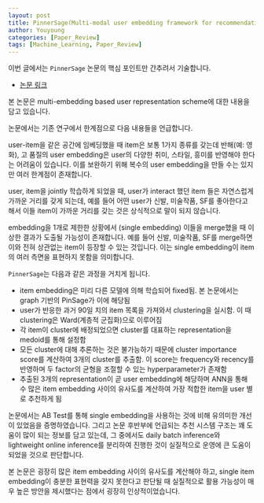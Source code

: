 ```yaml
---
layout: post
title: PinnerSage(Multi-modal user embedding framework for recommendations at pinterest) 요약 설명
author: Youyoung
categories: [Paper_Review]
tags: [Machine_Learning, Paper_Review]
---
```


이번 글에서는 `PinnerSage` 논문의 핵심 포인트만 간추려서 기술합니다.  

- [논문 링크](https://arxiv.org/abs/2007.03634)  

본 논문은 multi-embedding based user representation scheme에 대한 내용을 담고 있습니다.  

논문에서는 기존 연구에서 한계점으로 다음 내용들을 언급합니다.  

user-item을 같은 공간에 임베딩했을 때 item은 보통 1가지 종류를 갖는데 반해(예: 영화), 고 품질의 user embedding은 user의 다양한 취미, 스타일, 흥미를 반영해야 한다는 어려움이 있습니다. 이를 보완하기 위해 복수의 user embedding을 만들 수는 있지만 여러 한계점이 존재합니다.  

user, item을 jointly 학습하게 되었을 때, user가 interact 했던 item 들은 자연스럽게 가까운 거리를 갖게 되는데, 예를 들어 어떤 user가 신발, 미술작품, SF를 좋아한다고 해서 이들 item이 가까운 거리를 갖는 것은 상식적으로 말이 되지 않습니다.

embedding을 1개로 제한한 상황에서 (single embedding) 이들을 merge했을 때 이상한 결과가 도출될 가능성이 존재합니다. 예를 들어 신발, 미술작품, SF를 merge하면 이와 전혀 상관없는 item이 등장할 수 있는 것입니다. 이는 single embedding이 item의 여러 측면을 표현하지 못함을 의미합니다.

`PinnerSage`는 다음과 같은 과정을 거치게 됩니다.  

- item embedding은 미리 다른 모델에 의해 학습되어 fixed됨. 본 논문에서는 graph 기반의 PinSage가 이에 해당됨  
- user가 반응한 과거 90일 치의 item 목록을 가져와서 clustering을 실시함. 이 때 clustering은 Ward(계층적 군집화)으로 이루어짐  
- 각 item이 cluster에 배정되었으면 cluster를 대표하는 representation을 medoid를 통해 설정함  
- 모든 cluster에 대해 추론하는 것은 불가능하기 때문에 cluster importance score를 계산하여 3개의 cluster를 추출함. 이 score는 frequency와 recency를 반영하며 두 factor의 균형을 조절할 수 있는 hyperparameter가 존재함  
- 추출된 3개의 representation이 곧 user embedding에 해당하며 ANN을 통해 수 많은 item embedding 사이의 유사도를 계산하여 가장 적합한 item을 user 별로 추천하게 됨  

논문에서는 AB Test를 통해 single embedding을 사용하는 것에 비해 유의미한 개선이 있었음을 증명하였습니다. 그리고 논문 후반부에 언급되는 추천 시스템 구조는 꽤 도움이 많이 되는 정보를 담고 있는데, 그 중에서도 daily batch inference와 lightweight online inference를 분리하여 진행한 것이 실질적으로 운영에 큰 도움이 되었을 것으로 판단합니다.  

본 논문은 굉장히 많은 item embedding 사이의 유사도를 계산해야 하고, single item embedding이 충분한 표현력을 갖지 못한다고 판단될 때 실질적으로 활용 가능성이 매우 높은 방안을 제시했다는 점에서 굉장히 인상적이었습니다.  
